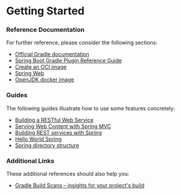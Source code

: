 # Getting Started

### Reference Documentation
For further reference, please consider the following sections:

* [Official Gradle documentation](https://docs.gradle.org)
* [Spring Boot Gradle Plugin Reference Guide](https://docs.spring.io/spring-boot/3.4.3/gradle-plugin)
* [Create an OCI image](https://docs.spring.io/spring-boot/3.4.3/gradle-plugin/packaging-oci-image.html)
* [Spring Web](https://docs.spring.io/spring-boot/3.4.3/reference/web/servlet.html)
* [OpenJDK docker image](https://hub.docker.com/_/openjdk)

### Guides
The following guides illustrate how to use some features concretely:

* [Building a RESTful Web Service](https://spring.io/guides/gs/rest-service/)
* [Serving Web Content with Spring MVC](https://spring.io/guides/gs/serving-web-content/)
* [Building REST services with Spring](https://spring.io/guides/tutorials/rest/)
* [Hello World Spring](https://spring.io/quickstart)
* [Spring directory structure](https://malshani-wijekoon.medium.com/spring-boot-folder-structure-best-practices-18ef78a81819)

### Additional Links
These additional references should also help you:

* [Gradle Build Scans – insights for your project's build](https://scans.gradle.com#gradle)